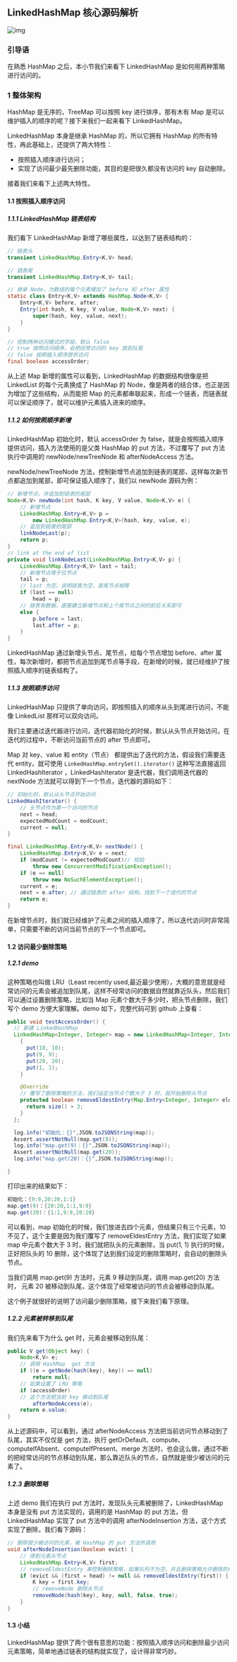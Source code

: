 ## LinkedHashMap  核心源码解析

![img](http://img1.sycdn.imooc.com/5d706f650001a05206400359.jpg)

### 引导语

在熟悉 HashMap 之后，本小节我们来看下 LinkedHashMap  是如何用两种策略进行访问的。

### 1 整体架构

HashMap 是无序的，TreeMap 可以按照 key 进行排序，那有木有 Map 是可以维护插入的顺序的呢？接下来我们一起来看下 LinkedHashMap。



LinkedHashMap 本身是继承 HashMap 的，所以它拥有 HashMap 的所有特性，再此基础上，还提供了两大特性：

- 按照插入顺序进行访问；
- 实现了访问最少最先删除功能，其目的是把很久都没有访问的 key 自动删除。



接着我们来看下上述两大特性。



#### 1.1 按照插入顺序访问

##### 1.1.1 LinkedHashMap 链表结构

我们看下 LinkedHashMap 新增了哪些属性，以达到了链表结构的：

```java
// 链表头
transient LinkedHashMap.Entry<K,V> head;

// 链表尾
transient LinkedHashMap.Entry<K,V> tail;

// 继承 Node，为数组的每个元素增加了 before 和 after 属性
static class Entry<K,V> extends HashMap.Node<K,V> {
    Entry<K,V> before, after;
    Entry(int hash, K key, V value, Node<K,V> next) {
        super(hash, key, value, next);
    }
}

// 控制两种访问模式的字段，默认 false
// true 按照访问顺序，会把经常访问的 key 放到队尾
// false 按照插入顺序提供访问
final boolean accessOrder;
```

从上述 Map 新增的属性可以看到，LinkedHashMap 的数据结构很像是把 LinkedList 的每个元素换成了 HashMap 的 Node，像是两者的结合体，也正是因为增加了这些结构，从而能把 Map 的元素都串联起来，形成一个链表，而链表就可以保证顺序了，就可以维护元素插入进来的顺序。

##### 1.1.2 如何按照顺序新增

LinkedHashMap 初始化时，默认 accessOrder 为 false，就是会按照插入顺序提供访问，插入方法使用的是父类 HashMap 的 put 方法，不过覆写了 put 方法执行中调用的 newNode/newTreeNode 和 afterNodeAccess 方法。

newNode/newTreeNode 方法，控制新增节点追加到链表的尾部，这样每次新节点都追加到尾部，即可保证插入顺序了，我们以 newNode 源码为例：

```java
// 新增节点，并追加到链表的尾部
Node<K,V> newNode(int hash, K key, V value, Node<K,V> e) {
    // 新增节点
    LinkedHashMap.Entry<K,V> p =
        new LinkedHashMap.Entry<K,V>(hash, key, value, e);
    // 追加到链表的尾部
    linkNodeLast(p);
    return p;
}
// link at the end of list
private void linkNodeLast(LinkedHashMap.Entry<K,V> p) {
    LinkedHashMap.Entry<K,V> last = tail;
    // 新增节点等于位节点
    tail = p;
    // last 为空，说明链表为空，首尾节点相等
    if (last == null)
        head = p;
    // 链表有数据，直接建立新增节点和上个尾节点之间的前后关系即可
    else {
        p.before = last;
        last.after = p;
    }
}
```

LinkedHashMap 通过新增头节点、尾节点，给每个节点增加 before、after 属性，每次新增时，都把节点追加到尾节点等手段，在新增的时候，就已经维护了按照插入顺序的链表结构了。

##### 1.1.3 按照顺序访问

LinkedHashMap 只提供了单向访问，即按照插入的顺序从头到尾进行访问，不能像 LinkedList 那样可以双向访问。



我们主要通过迭代器进行访问，迭代器初始化的时候，默认从头节点开始访问，在迭代的过程中，不断访问当前节点的 after 节点即可。



Map 对 key、value 和 entity（节点） 都提供出了迭代的方法，假设我们需要迭代 entity，就可使用 `LinkedHashMap.entrySet().iterator()` 这种写法直接返回 LinkedHashIterator ，LinkedHashIterator 是迭代器，我们调用迭代器的 nextNode 方法就可以得到下一个节点，迭代器的源码如下：



```java
// 初始化时，默认从头节点开始访问
LinkedHashIterator() {
    // 头节点作为第一个访问的节点
    next = head;
    expectedModCount = modCount;
    current = null;
}

final LinkedHashMap.Entry<K,V> nextNode() {
    LinkedHashMap.Entry<K,V> e = next;
    if (modCount != expectedModCount)// 校验
        throw new ConcurrentModificationException();
    if (e == null)
        throw new NoSuchElementException();
    current = e;
    next = e.after; // 通过链表的 after 结构，找到下一个迭代的节点
    return e;
}
```

在新增节点时，我们就已经维护了元素之间的插入顺序了，所以迭代访问时非常简单，只需要不断的访问当前节点的下一个节点即可。

#### 1.2 访问最少删除策略

##### 1.2.1 demo

这种策略也叫做 LRU（Least recently used,最近最少使用），大概的意思就是经常访问的元素会被追加到队尾，这样不经常访问的数据自然就靠近队头，然后我们可以通过设置删除策略，比如当 Map 元素个数大于多少时，把头节点删除，我们写个 demo 方便大家理解。demo 如下，完整代码可到 github 上查看：

```java
public void testAccessOrder() {
  // 新建 LinkedHashMap
  LinkedHashMap<Integer, Integer> map = new LinkedHashMap<Integer, Integer>(4,0.75f,true) {
    {
      put(10, 10);
      put(9, 9);
      put(20, 20);
      put(1, 1);
    }

    @Override
    // 覆写了删除策略的方法，我们设定当节点个数大于 3 时，就开始删除头节点
    protected boolean removeEldestEntry(Map.Entry<Integer, Integer> eldest) {
      return size() > 3;
    }
  };

  log.info("初始化：{}",JSON.toJSONString(map));
  Assert.assertNotNull(map.get(9));
  log.info("map.get(9)：{}",JSON.toJSONString(map));
  Assert.assertNotNull(map.get(20));
  log.info("map.get(20)：{}",JSON.toJSONString(map));

}
```

打印出来的结果如下：

```java
初始化：{9:9,20:20,1:1}
map.get(9)：{20:20,1:1,9:9}
map.get(20)：{1:1,9:9,20:20}
```

可以看到，map 初始化的时候，我们放进去四个元素，但结果只有三个元素，10 不见了，这个主要是因为我们覆写了 removeEldestEntry 方法，我们实现了如果 map 中元素个数大于 3 时，我们就把队头的元素删除，当 put(1, 1) 执行的时候，正好把队头的 10 删除，这个体现了达到我们设定的删除策略时，会自动的删除头节点。

当我们调用 map.get(9) 方法时，元素 9 移动到队尾，调用 map.get(20) 方法时， 元素 20 被移动到队尾，这个体现了经常被访问的节点会被移动到队尾。

这个例子就很好的说明了访问最少删除策略，接下来我们看下原理。



##### 1.2.2 元素被转移到队尾

我们先来看下为什么 get 时，元素会被移动到队尾：

```java
public V get(Object key) {
    Node<K,V> e;
    // 调用 HashMap  get 方法
    if ((e = getNode(hash(key), key)) == null)
        return null;
    // 如果设置了 LRU 策略
    if (accessOrder)
    // 这个方法把当前 key 移动到队尾
        afterNodeAccess(e);
    return e.value;
}
```

从上述源码中，可以看到，通过 afterNodeAccess 方法把当前访问节点移动到了队尾，其实不仅仅是 get 方法，执行 getOrDefault、compute、computeIfAbsent、computeIfPresent、merge 方法时，也会这么做，通过不断的把经常访问的节点移动到队尾，那么靠近队头的节点，自然就是很少被访问的元素了。

##### 1.2.3 删除策略

上述 demo 我们在执行 put 方法时，发现队头元素被删除了，LinkedHashMap 本身是没有 put 方法实现的，调用的是 HashMap 的 put 方法，但 LinkedHashMap 实现了 put 方法中的调用 afterNodeInsertion 方法，这个方式实现了删除，我们看下源码：

```java
// 删除很少被访问的元素，被 HashMap 的 put 方法所调用
void afterNodeInsertion(boolean evict) { 
    // 得到元素头节点
    LinkedHashMap.Entry<K,V> first;
    // removeEldestEntry 来控制删除策略，如果队列不为空，并且删除策略允许删除的情况下，删除头节点
    if (evict && (first = head) != null && removeEldestEntry(first)) {
        K key = first.key;
        // removeNode 删除头节点
        removeNode(hash(key), key, null, false, true);
    }
}
```

#### 1.3 小结

LinkedHashMap 提供了两个很有意思的功能：按照插入顺序访问和删除最少访问元素策略，简单地通过链表的结构就实现了，设计得非常巧妙。

